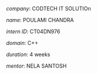 *company*: CODTECH IT SOLUTIOn

*name*: POULAMI CHANDRA

*intern ID*: CT04DN976

*domain*: C++

*duration*: 4 weeks

*mentor*: NELA SANTOSH
